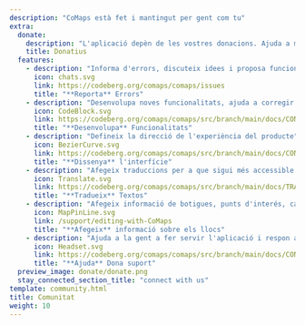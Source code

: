 ```yaml
---
description: "CoMaps està fet i mantingut per gent com tu"
extra:
  donate:
    description: "L'aplicació depèn de les vostres donacions. Ajuda a millorar-la"
    title: Donatius
  features:
    - description: "Informa d'errors, discuteix idees i proposa funcionalitats"
      icon: chats.svg
      link: https://codeberg.org/comaps/comaps/issues
      title: "**Reporta** Errors"
    - description: "Desenvolupa noves funcionalitats, ajuda a corregir errors, i revisa el codi"
      icon: CodeBlock.svg
      link: https://codeberg.org/comaps/comaps/src/branch/main/docs/CONTRIBUTING.md
      title: "**Desenvolupa** Funcionalitats"
    - description: "Defineix la direcció de l'experiència del producte"
      icon: BezierCurve.svg
      link: https://codeberg.org/comaps/comaps/src/branch/main/docs/CONTRIBUTING.md
      title: "**Dissenya** l'interfície"
    - description: "Afegeix traduccions per a que sigui més accessible a més persones arreu del món"
      icon: Translate.svg
      link: https://codeberg.org/comaps/comaps/src/branch/main/docs/TRANSLATIONS.md
      title: "**Tradueix** Textos"
    - description: "Afegeix informació de botigues, punts d'interés, camins i transport públic a OpenStreetMap"
      icon: MapPinLine.svg
      link: /support/editing-with-CoMaps
      title: "**Afegeix** informació sobre els llocs"
    - description: "Ajuda a la gent a fer servir l'aplicació i respon a dubtes"
      icon: Headset.svg
      link: https://codeberg.org/comaps/comaps/src/branch/main/docs/CONTRIBUTING.md
      title: "**Ajuda** Dona suport"
  preview_image: donate/donate.png
  stay_connected_section_title: "connect with us"
template: community.html
title: Comunitat
weight: 10
---
```

